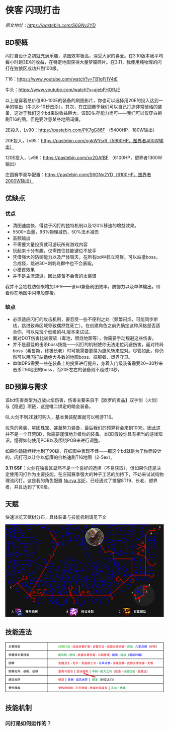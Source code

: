 # 侠客 闪现打击

*原文地址：https://pastebin.com/S6GNv2YD*

## BD梗概

闪打自设计之初就充满乐趣，清图效率极高，深受大家的喜爱。在3.10版本我平均每小时跑3EX的收益，在特定地图获得大量梦魇碎片。在3.11，我使用纯物理的闪打在独狼区成功升到100级。

T16：https://www.youtube.com/watch?v=TB1gFj1Y4tE

牛头：https://www.youtube.com/watch?v=ajebFHOffJE

以上是穿着总价值80-100E的装备的刷图影片，你也可以选择用20E的投入达到一半的输出（牛头8-10秒击杀）。其次，在庄园赛季我们可以自己打造非常破格的装备，这对于我们这个bd来说收益巨大。该BD生存能力尚可——我们可以仅穿白袍刷T16的图，但是要注意某些地图词缀。

2E投入，Lv90：https://pastebin.com/PK7gG86F （5400HP，180W输出）

20E投入，Lv95：https://pastebin.com/ngkWYsrR（5900HP，塑界者400W输出）

120E投入，Lv98：https://pastebin.com/xx2GAfBF （6100HP，塑界者1300W输出）

庄园赛季豪华配置：https://pastebin.com/S6GNv2YD（6100HP，塑界者2000W输出）



## 优缺点

### 优点

- 清图速度快，得益于闪打的独特机制以及120%移速的增益效果。
- 5500+血量，96%物理减伤，50%法术减伤
- 高额输出
- 不需要大量投资就可游玩所有游戏内容
- 玩起来十分有趣，仅需按住技能键位不放手
- 凭借强大的防御能力以及尸体毁灭，在所有bd中鹤立鸡群。可以站撸boss，合成怪，跳进30+刺刺鸟群中也不会暴毙。
- 小猎首效果
- 并不是主流流派，因此装备不会贵的太离谱

我并不会牺牲防御来增加DPS——该bd兼备刷图效率，防御力以及单体输出，带着你在地图中闪电般穿梭。



### 缺点

- 必须适应闪打的攻击机制，要忍受一些不便利之处（频繁闪烁，可能同步断线，跳进致命区域导致偶然性死亡）。在创建角色之前先确定这种风格是否适合你，可以先玩个低级的4L版本来试试。
- 面对DOT伤害比较疲软（毒池，燃烧地面等），你需要手动规避这些伤害。
- 并不是最佳的击杀boss技能——闪打的机制使你无法走位闪避伤害，面对终局boss（希鲁斯，终极长老）时可能需要更换为旋风斩来应对。尽管如此，你仍然可以用闪打站撸绝大多数的地图boss、征服者、塑界守卫。
- 单体DPS需要一些在装备上的投资进行提升，身着入门级装备需要20~30秒来击杀T16地图的boss，而20E左右的装备则不超过10秒。



## BD预算与需求

该bd伤害类型为近战火焰伤害，伤害主要来自于【欧罗的贡品】双手剑（火剑）与【隐逝】项链，这是唯二绑定的暗金装备。

6L火剑不到2E就可购入，基本黄装配置就可以畅游T16。

优秀的黄装、星团珠宝、甚至势力装备，最后我们的预算将会来到100E。因此这并不是一个开荒BD，你需要谨慎地升级你的装备。本BD假设你具有相当的游戏知识，懂得如何使用POB以及围绕POB来进行调整。

如果你磕磕绊绊地到了90级，在红图中表现不佳——那这个bd就是为了你而设计的。闪打可以让你以低廉的价格速刷T16地图（2-5ex）。

**3.11 SSF**：火剑在独狼区显然不是一个良好的选择（不易获取），但如果你还是决定使用闪打作为主要技能，在庄园赛季强大的种子工艺的加持下，不妨来试试纯物理流闪打。这是我的角色配置 [Nurya SSF](https://www.pathofexile.com/account/view-profile/Heinarc/characters?characterName=Nurya_SSF)，已经通过了觉醒8T19、长老、塑界者，并且达到了100级。



## 天赋

快速浏览天赋树分布，具体装备与技能机制请见下文

![](pic/tree.png)

## 技能连法

![](pic/Gem.png)



## 技能机制

### 闪打是如何运作的？

